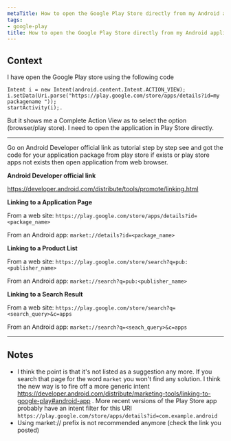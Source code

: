 ```yaml
---
metaTitle: How to open the Google Play Store directly from my Android application
tags:
- google-play
title: How to open the Google Play Store directly from my Android application
---
```


## Context

I have open the Google Play store using the following code 



```
Intent i = new Intent(android.content.Intent.ACTION_VIEW);
i.setData(Uri.parse("https://play.google.com/store/apps/details?id=my packagename "));
startActivity(i);.

```

But it shows me a Complete Action View as to select the option (browser/play store). I need to open the application in Play Store directly.



---

Go on Android Developer official link as tutorial step by step see and got the code for your application package from play store if exists or play store apps not exists then open application from web browser.


**Android Developer official link**


<https://developer.android.com/distribute/tools/promote/linking.html>


**Linking to a Application Page**


From a web site: `https://play.google.com/store/apps/details?id=<package_name>`


From an Android app: `market://details?id=<package_name>`


**Linking to a Product List**


From a web site: `https://play.google.com/store/search?q=pub:<publisher_name>`


From an Android app: `market://search?q=pub:<publisher_name>`


**Linking to a Search Result**


From a web site: `https://play.google.com/store/search?q=<search_query>&c=apps`


From an Android app: `market://search?q=<seach_query>&c=apps`



---

## Notes

-  I think the point is that it's not listed as a suggestion any more. If you search that page for the word `market` you won't find any solution. I think the new way is to fire off a more generic intent https://developer.android.com/distribute/marketing-tools/linking-to-google-play#android-app . More recent versions of the Play Store app probably have an intent filter for this URI `https://play.google.com/store/apps/details?id=com.example.android`
- Using market:// prefix is not recommended anymore (check the link you posted)
